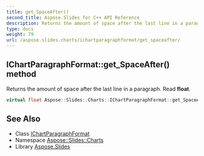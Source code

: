 ```yaml
---
title: get_SpaceAfter()
second_title: Aspose.Slides for C++ API Reference
description: Returns the amount of space after the last line in a paragraph. Read float.
type: docs
weight: 79
url: /aspose.slides.charts/ichartparagraphformat/get_spaceafter/
---
```

## IChartParagraphFormat::get_SpaceAfter() method


Returns the amount of space after the last line in a paragraph. Read **float**.

```cpp
virtual float Aspose::Slides::Charts::IChartParagraphFormat::get_SpaceAfter()=0
```

## See Also

* Class [IChartParagraphFormat](../)
* Namespace [Aspose::Slides::Charts](../../)
* Library [Aspose.Slides](../../../)